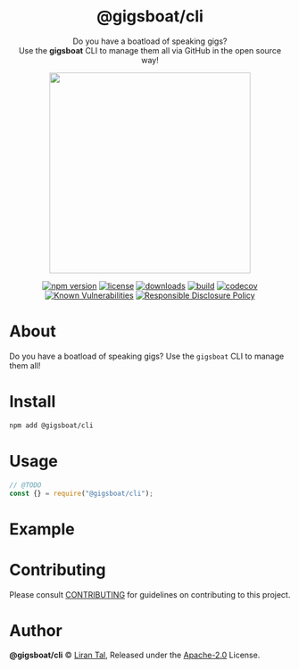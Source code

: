 <p align="center"><h1 align="center">
  @gigsboat/cli
</h1>

<p align="center">
  Do you have a boatload of speaking gigs?
  <br/>
  Use the <strong>gigsboat</strong> CLI to manage them all via GitHub in the open source way!
</p>

<p align="center">
  <img src="https://raw.githubusercontent.com/gigsboat/cli/master/.github/gigsboat-2.png" height="360" />
</p>

<p align="center">
  <a href="https://www.npmjs.org/package/@gigsboat/cli"><img src="https://badgen.net/npm/v/@gigsboat/cli" alt="npm version"/></a>
  <a href="https://www.npmjs.org/package/@gigsboat/cli"><img src="https://badgen.net/npm/license/@gigsboat/cli" alt="license"/></a>
  <a href="https://www.npmjs.org/package/@gigsboat/cli"><img src="https://badgen.net/npm/dt/@gigsboat/cli" alt="downloads"/></a>
  <a href="https://github.com/gigsboat/cli/actions?workflow=CI"><img src="https://github.com/gigsboat/cli/workflows/CI/badge.svg" alt="build"/></a>
  <a href="https://codecov.io/gh/gigsboat/cli"><img src="https://badgen.net/codecov/c/github/gigsboat/cli" alt="codecov"/></a>
  <a href="https://snyk.io/test/github/gigsboat/cli"><img src="https://snyk.io/test/github/gigsboat/cli/badge.svg" alt="Known Vulnerabilities"/></a>
  <a href="./SECURITY.md"><img src="https://img.shields.io/badge/Security-Responsible%20Disclosure-yellow.svg" alt="Responsible Disclosure Policy" /></a>
</p>

# About

Do you have a boatload of speaking gigs? Use the `gigsboat` CLI to manage them all!

# Install

```bash
npm add @gigsboat/cli
```

# Usage

```js
// @TODO
const {} = require("@gigsboat/cli");
```

# Example

<!-- TODO -->

# Contributing

Please consult [CONTRIBUTING](./CONTRIBUTING.md) for guidelines on contributing to this project.

# Author

**@gigsboat/cli** © [Liran Tal](https://github.com/lirantal), Released under the [Apache-2.0](./LICENSE) License.
